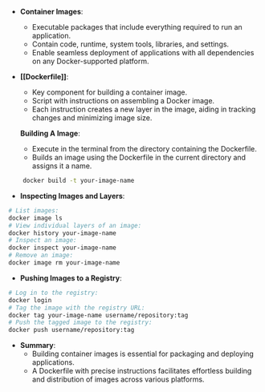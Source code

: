 - **Container Images**:
    - Executable packages that include everything required to run an application.
    - Contain code, runtime, system tools, libraries, and settings.
    - Enable seamless deployment of applications with all dependencies on any Docker-supported platform.
- **[[Dockerfile]]**:
    - Key component for building a container image.
    - Script with instructions on assembling a Docker image.
    - Each instruction creates a new layer in the image, aiding in tracking changes and minimizing image size.

    **Building A Image**:
	- Execute in the terminal from the directory containing the Dockerfile.
	- Builds an image using the Dockerfile in the current directory and assigns it a name.
```bash
	docker build -t your-image-name
```
- **Inspecting Images and Layers**:
```bash
# List images: 
docker image ls
# View individual layers of an image: 
docker history your-image-name
# Inspect an image: 
docker inspect your-image-name
# Remove an image: 
docker image rm your-image-name
```

- **Pushing Images to a Registry**:
```bash
# Log in to the registry: 
docker login
# Tag the image with the registry URL: 
docker tag your-image-name username/repository:tag
# Push the tagged image to the registry: 
docker push username/repository:tag
```
- **Summary**:
    - Building container images is essential for packaging and deploying applications.
    - A Dockerfile with precise instructions facilitates effortless building and distribution of images across various platforms.